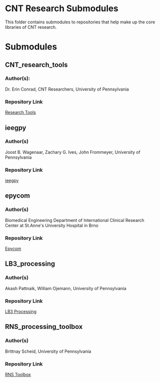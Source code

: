 CNT Research Submodules
================

This folder contains submodules to repositories that help make up the core libraries of CNT research.

# Submodules

## CNT_research_tools
### Author(s):
Dr. Erin Conrad, CNT Researchers, University of Pennsylvania
### Repository Link
[Research Tools](https://github.com/penn-cnt/CNT_research_tools/tree/0fd73d391a7ddfccada522dabb3584d3155a25c0)

## ieegpy
### Author(s)
Joost B. Wagenaar, Zachary G. Ives, John Frommeyer, University of Pennsylvania
### Repository Link
[ieegpy](https://github.com/ieeg-portal/ieegpy)

## epycom
### Author(s)
Biomedical Engineering Department of International Clinical Research Center at St.Anne's University Hospital in Brno
### Repository Link
[Epycom](https://gitlab.com/icrc-bme/epycom/-/tree/master/)

## LB3_processing
### Author(s)
Akash Pattnaik, William Ojemann, University of Pennsylvania
### Repository Link
[LB3 Processing](https://github.com/penn-cnt/LB3_processing)

## RNS_processing_toolbox
### Author(s)
Brittnay Scheid, University of Pennsylvania
### Repository Link
[RNS Toolbox](https://github.com/penn-cnt/RNS_processing_toolbox)
